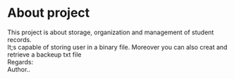 # About project
This project is about storage, organization and management of student records.<br>
It;s capable of storing user in a binary file. Moreover you can also creat and retrieve a backeup txt file<br>
Regards:<br>
Author..